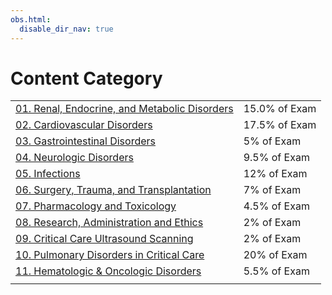 ```yaml
---
obs.html:
  disable_dir_nav: true
---
```

   
# Content Category   
|                                                   |               |   
| ------------------------------------------------- | ------------- |   
| [01. Renal, Endocrine, and Metabolic Disorders](./Critical%20Care%20Medicine/01.%20Renal%2C%20Endocrine%2C%20and%20Metabolic%20Disorders.md) | 15.0% of Exam |   
| [02. Cardiovascular Disorders](./Critical%20Care%20Medicine/02.%20Cardiovascular%20Disorders.md)                  | 17.5% of Exam |   
| [03. Gastrointestinal Disorders](./Critical%20Care%20Medicine/03.%20Gastrointestinal%20Disorders.md)                | 5% of Exam   |   
| [04. Neurologic Disorders](./Critical%20Care%20Medicine/04.%20Neurologic%20Disorders.md)                      | 9.5% of Exam  |   
| [05. Infections](./Pulmonary%20Medicine/05.%20Infections.md)                                | 12% of Exam   |   
| [06. Surgery, Trauma, and Transplantation](./Critical%20Care%20Medicine/06.%20Surgery%2C%20Trauma%2C%20and%20Transplantation.md)      | 7% of Exam    |   
| [07. Pharmacology and Toxicology](./Critical%20Care%20Medicine/07.%20Pharmacology%20and%20Toxicology.md)               | 4.5% of Exam  |   
| [08. Research, Administration and Ethics](./Critical%20Care%20Medicine/08.%20Research%2C%20Administration%20and%20Ethics.md)       | 2% of Exam    |   
| [09. Critical Care Ultrasound Scanning](./Critical%20Care%20Medicine/09.%20Critical%20Care%20Ultrasound%20Scanning.md)         | 2% of Exam    |   
| [10. Pulmonary Disorders in Critical Care](./Critical%20Care%20Medicine/10.%20Pulmonary%20Disorders%20in%20Critical%20Care.md)      | 20% of Exam    |   
| [11. Hematologic & Oncologic Disorders](./Critical%20Care%20Medicine/11.%20Hematologic%20%26%20Oncologic%20Disorders.md)          | 5.5% of Exam    |   
|                                                   |               |